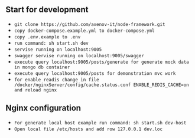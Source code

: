 ## Start for development

- `git clone https://github.com/axenov-it/node-framework.git`
- `copy docker-compose.example.yml to docker-compose.yml`
- `copy .env.example to .env`
- `run command: sh start.sh dev`
- `servise running on localhost:9005`
- `swagger servise running on localhost:9005/swagger`
- `execute query localhost:9005/posts/generate for generate mock data in mongo db container`
- `execute query localhost:9005/posts for demonstration mvc work`
- `for enable readis change in file /docker/nginxServer/config/cache.status.conf ENABLE_REDIS_CACHE=on and reload nginx`

## Nginx configuration

- `For generate local host example run command: sh start.sh dev-host`
- `Open local file /etc/hosts and add row 127.0.0.1 dev.loc`
